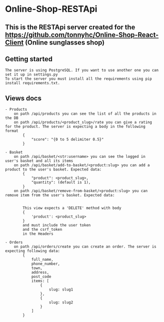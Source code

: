 # Online-Shop-RESTApi

## This is the RESTApi server created for the https://github.com/tonnyhc/Online-Shop-React-Client (Online sunglasses shop)

## Getting started

    The server is using PostgreSQL. If you want to use another one you can set it up in settings.py
    To start the server you must install all the requirements using pip install requirements.txt.

## Views docs

    - Products
        on path /api/products you can see the list of all the products in the DB
        on path /api/products/<product_slug>/rate you can give a rating for the product. The server is expecting a body in the following format
            {
                "score": "{0 to 5 delimiter 0.5}"
            }

    - Basket
        on path /api/basket/<str:username> you can see the logged in user's basket and all its items
        on path /api/basket/add-to-basket/<product:slug> you can add a product to the user's basket. Expected data:
            {
                "product": <product_slug>,
                "quantity": (default is 1),
            }
        on path /api/basket/remove-from-basket/<product:slug> you can remove item from the user's basket. Expected data:


            This view expects a 'DELETE' method with body
            {
                'product': <product_slug>
            }
            and must include the user token
            and the csrf_token
            in the Headers
    
    - Orders
        on path /api/orders/create you can create an order. The server is expecting following data:
            {
                full_name,
                phone_number,
                town,
                address,
                post_code
                items: [
                    {
                        slug: slug1
                    },
                    {
                        slug: slug2
                    }
                ]
            }
